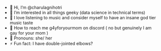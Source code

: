 - 📀 Hi, I’m @charulagnihotri
- 📀 I’m interested in all things geeky (data science in technical terms)
- 📀 I love listening to music and consider myself to have an insane god tier music taste 
- 📀 How to reach me g4yforyourmom on discord ( no but genuinely I am gay for your mom ) 
- 📀 Pronouns: she/ her
- ⚡ Fun fact: I have double-jointed elbows?

<!---
charulagnihotri/charulagnihotri is a ✨ special ✨ repository because its `README.md` (this file) appears on your GitHub profile.
You can click the Preview link to take a look at your changes.
--->
